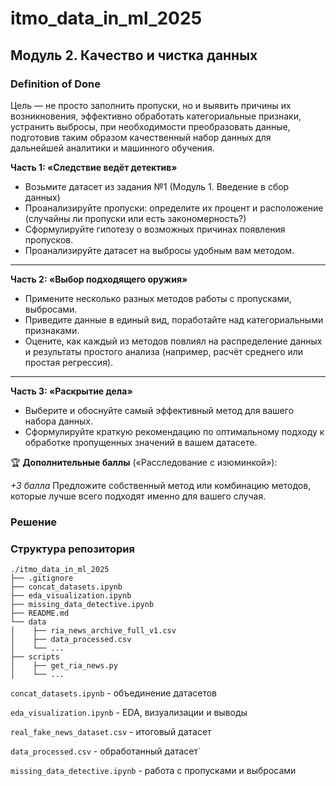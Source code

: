 # itmo_data_in_ml_2025

## Модуль 2. Качество и чистка данных

### **Definition of Done**

Цель — не просто заполнить пропуски, но и выявить причины их возникновения, эффективно обработать категориальные признаки, устранить выбросы, при необходимости преобразовать данные, подготовив таким образом качественный набор данных для дальнейшей аналитики и машинного обучения.

**Часть 1: «Следствие ведёт детектив»**

- Возьмите датасет из задания №1 (Модуль 1. Введение в сбор данных)
- Проанализируйте пропуски: определите их процент и расположение (случайны ли пропуски или есть закономерность?)
- Сформулируйте гипотезу о возможных причинах появления пропусков.
- Проанализируйте датасет на выбросы удобным вам методом.

---

**Часть 2: «Выбор подходящего оружия»**

- Примените несколько разных методов работы с пропусками, выбросами.
- Приведите данные в единый вид, поработайте над категориальными признаками.
- Оцените, как каждый из методов повлиял на распределение данных и результаты простого анализа (например, расчёт среднего или простая регрессия).

---

**Часть 3: «Раскрытие дела»**

- Выберите и обоснуйте самый эффективный метод для вашего набора данных.
- Сформулируйте краткую рекомендацию по оптимальному подходу к обработке пропущенных значений в вашем датасете.

🏆 **Дополнительные баллы** («Расследование с изюминкой»):

*+3 балла* Предложите собственный метод или комбинацию методов, которые лучше всего подходят именно для вашего случая.

### Решение


### Структура репозитория

```
./itmo_data_in_ml_2025
├── .gitignore
├── concat_datasets.ipynb
├── eda_visualization.ipynb
├── missing_data_detective.ipynb
├── README.md
└── data
│    ├── ria_news_archive_full_v1.csv
│    ├── data_processed.csv
│    └── ...
├── scripts
│    ├── get_ria_news.py
│    └── ...
```

`concat_datasets.ipynb` - объединение датасетов

`eda_visualization.ipynb` - EDA, визуализации и выводы

`real_fake_news_dataset.csv` - итоговый датасет

`data_processed.csv` - обработанный датасет`

`missing_data_detective.ipynb` - работа с пропусками и выбросами